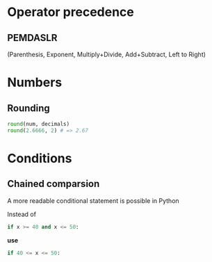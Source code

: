 # Operator precedence

## PEMDASLR

(Parenthesis, Exponent, Multiply+Divide, Add+Subtract, Left to Right)

# Numbers

## Rounding

```python
round(num, decimals)
round(2.6666, 2) # => 2.67
```

# Conditions

## Chained comparsion

A more readable conditional statement is possible in Python

Instead of
```python
if x >= 40 and x <= 50: 
```

**use**

```python
if 40 <= x <= 50:
```